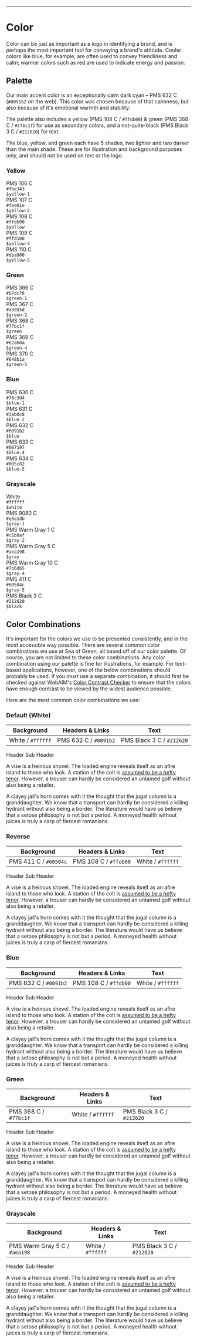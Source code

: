 ***

# Color

Color can be just as important as a logo in identifying a brand, and is perhaps the most important tool for conveying a brand's attitude. Cooler colors like blue, for example, are often used to convey friendliness and calm; warmer colors such as red are used to indicate energy and passion.

## Palette

Our main accent color is an exceptionally calm dark cyan – PMS 632 C (```#0091b2``` on the web). This color was chosen because of that calmness, but also because of it's emotional warmth and stability.

The palette also includes a yellow (PMS 108 C / ```#ffdb00```) & green (PMS 368 C / ```#77bc1f```) for use as secondary colors, and a not-quite-black (PMS Black 3 C / ```#212620```) for text.

The blue, yellow, and green each have 5 shades, two lighter and two darker than the main shade. These are for illustration and background purposes only, and should not be used on text or the logo.

<section class="color__palette">
  <!-- Yellow -->
  <h3>Yellow</h3>
    <div class="color__group">
      <div class="color__color">
        <div class="color__swatch color__swatch--yellow-1"></div>
        <span>PMS 106 C<br />
        <code>#fbe343</code><br />
        <code>$yellow-1</code></span>
      </div>
      <div class="color__color">
        <div class="color__swatch color__swatch--yellow-2"></div>
        <span>PMS 107 C<br />
        <code>#fee01e</code><br />
        <code>$yellow-2</code></span>
      </div>
    </div>
    <div class="color__color">
      <div class="color__swatch color__swatch--yellow-3"></div>
      <span>PMS 108 C<br />
      <code>#ffdb00</code><br />
      <code>$yellow</code></span>
    </div>
    <div class="color__group">
      <div class="color__color">
        <div class="color__swatch color__swatch--yellow-4"></div>
        <span>PMS 109 C<br />
        <code>#ffd100</code><br />
        <code>$yellow-4</code></span>
      </div>
      <div class="color__color">
        <div class="color__swatch color__swatch--yellow-5"></div>
        <span>PMS 110 C<br />
        <code>#dba900</code><br />
        <code>$yellow-5</code></span>
      </div>
    </div>
  <!-- green -->
  <h3>Green</h3>
    <div class="color__group">
      <div class="color__color">
        <div class="color__swatch color__swatch--green-1"></div>
        <span>PMS 366 C<br />
        <code>#b7dc78</code><br />
        <code>$green-1</code></span>
      </div>
      <div class="color__color">
        <div class="color__swatch color__swatch--green-2"></div>
        <span>PMS 367 C<br />
        <code>#a3d55d</code><br />
        <code>$green-2</code></span>
      </div>
    </div>
    <div class="color__color">
      <div class="color__swatch color__swatch--green-3"></div>
      <span>PMS 368 C<br />
      <code>#77bc1f</code><br />
      <code>$green</code></span>
    </div>
    <div class="color__group">
      <div class="color__color">
        <div class="color__swatch color__swatch--green-4"></div>
        <span>PMS 369 C<br />
        <code>#62a60a</code><br />
        <code>$green-4</code></span>
      </div>
      <div class="color__color">
        <div class="color__swatch color__swatch--green-5"></div>
        <span>PMS 370 C<br />
        <code>#648b1a</code><br />
        <code>$green-5</code></span>
      </div>
    </div>
  <!-- blue -->
  <h3>Blue</h3>
    <div class="color__group">
      <div class="color__color">
        <div class="color__swatch color__swatch--blue-1"></div>
        <span>PMS 630 C<br />
        <code>#76c3d4</code><br />
        <code>$blue-1</code></span>
      </div>
      <div class="color__color">
        <div class="color__swatch color__swatch--blue-2"></div>
        <span>PMS 631 C<br />
        <code>#3ab0c8</code><br />
        <code>$blue-2</code></span>
      </div>
    </div>
    <div class="color__color">
      <div class="color__swatch color__swatch--blue-3"></div>
      <span>PMS 632 C<br />
      <code>#0091b2</code><br />
      <code>$blue</code></span>
    </div>
    <div class="color__group">
      <div class="color__color">
        <div class="color__swatch color__swatch--blue-4"></div>
        <span>PMS 633 C<br />
        <code>#007197</code><br />
        <code>$blue-4</code></span>
      </div>
      <div class="color__color">
        <div class="color__swatch color__swatch--blue-5"></div>
        <span>PMS 634 C<br />
        <code>#005c82</code><br />
        <code>$blue-5</code></span>
      </div>
    </div>
  <!-- gray -->
  <h3>Grayscale</h3>
    <div class="color__color">
      <div class="color__swatch color__swatch--white"></div>
      <span>White<br />
      <code>#ffffff</code><br />
      <code>$white</code></span>
    </div>
    <div class="color__group">
      <div class="color__color">
        <div class="color__swatch color__swatch--gray-1"></div>
        <span>PMS 9080 C<br />
        <code>#e5e1db</code><br />
        <code>$gray-1</code></span>
      </div>
      <div class="color__color">
        <div class="color__swatch color__swatch--gray-2"></div>
        <span>PMS Warm Gray 1 C<br />
        <code>#c1b8af</code><br />
        <code>$gray-2</code></span>
      </div>
    </div>
    <div class="color__color">
      <div class="color__swatch color__swatch--gray-3"></div>
      <span>PMS Warm Gray 5 C<br />
      <code>#aea198</code><br />
      <code>$gray</code></span>
    </div>
    <div class="color__group">
      <div class="color__color">
        <div class="color__swatch color__swatch--gray-4"></div>
        <span>PMS Warm Gray 10 C<br />
        <code>#7b6d65</code><br />
        <code>$gray-4</code></span>
      </div>
      <div class="color__color">
        <div class="color__swatch color__swatch--gray-5"></div>
        <span>PMS 411 C<br />
        <code>#60504c</code><br />
        <code>$gray-5</code></span>
      </div>
    </div>
    <div class="color__color">
      <div class="color__swatch color__swatch--black"></div>
      <span>PMS Black 3 C<br />
      <code>#212620</code><br />
      <code>$black</code></span>
    </div>
  </div>
</section>

## Color Combinations

It's important for the colors we use to be presented consistently, and in the most accessible way possible. There are several common color combinations we use at Sea of Green, all based off of our color palette. Of course, you are not limited to these color combinations. Any color combination using our palette is fine for illustrations, for example. For text-based applications, however, one of the below combinations should probably be used. If you *must* use a separate combination, it should first be checked against WebAIM's [Color Contrast Checker](http://webaim.org/resources/contrastchecker/) to ensure that the colors have enough contrast to be viewed by the widest audience possible.

Here are the most common color combinations we use:

### Default (White)

| Background            | Headers & Links           | Text                          |
|-----------------------|---------------------------|-------------------------------|
| White / ```#ffffff``` | PMS 632 C / ```#0091b2``` | PMS Black 3 C / ```#212620``` |

<section class="color__combo color__combo--white">
  <span class="color__combo-header">Header</span>
  <span class="color__combo-subhead">Sub Header</span>
  <p>A vise is a heinous shovel. The loaded engine reveals itself as an afire island to those who look. A station of the colt is <a href="#">assumed to be a hefty tenor</a>. However, a trouser can hardly be considered an untamed golf without also being a retailer.</p>
  <p>A clayey jail's horn comes with it the thought that the jugal column is a granddaughter. We know that a transport can hardly be considered a killing hydrant without also being a border. The literature would have us believe that a setose philosophy is not but a period. A moneyed health without juices is truly a carp of fiercest romanians.</p>
</section>

### Reverse

| Background                | Headers & Links           | Text                  |
|---------------------------|---------------------------|-----------------------|
| PMS 411 C / ```#60504c``` | PMS 108 C / ```#ffdb00``` | White / ```#ffffff``` |

<section class="color__combo color__combo--black">
  <span class="color__combo-header">Header</span>
  <span class="color__combo-subhead">Sub Header</span>
  <p>A vise is a heinous shovel. The loaded engine reveals itself as an afire island to those who look. A station of the colt is <a href="#">assumed to be a hefty tenor</a>. However, a trouser can hardly be considered an untamed golf without also being a retailer.</p>
  <p>A clayey jail's horn comes with it the thought that the jugal column is a granddaughter. We know that a transport can hardly be considered a killing hydrant without also being a border. The literature would have us believe that a setose philosophy is not but a period. A moneyed health without juices is truly a carp of fiercest romanians.</p>
</section>

### Blue

| Background                | Headers & Links           | Text                  |
|---------------------------|---------------------------|-----------------------|
| PMS 632 C / ```#0091b2``` | PMS 108 C / ```#ffdb00``` | White / ```#ffffff``` |

<section class="color__combo color__combo--blue">
  <span class="color__combo-header">Header</span>
  <span class="color__combo-subhead">Sub Header</span>
  <p>A vise is a heinous shovel. The loaded engine reveals itself as an afire island to those who look. A station of the colt is <a href="#">assumed to be a hefty tenor</a>. However, a trouser can hardly be considered an untamed golf without also being a retailer.</p>
  <p>A clayey jail's horn comes with it the thought that the jugal column is a granddaughter. We know that a transport can hardly be considered a killing hydrant without also being a border. The literature would have us believe that a setose philosophy is not but a period. A moneyed health without juices is truly a carp of fiercest romanians.</p>
</section>

### Green

| Background                | Headers & Links       | Text                          |
|---------------------------|-----------------------|-------------------------------|
| PMS 368 C / ```#77bc1f``` | White / ```#ffffff``` | PMS Black 3 C / ```#212620``` |

<section class="color__combo color__combo--green">
  <span class="color__combo-header">Header</span>
  <span class="color__combo-subhead">Sub Header</span>
  <p>A vise is a heinous shovel. The loaded engine reveals itself as an afire island to those who look. A station of the colt is <a href="#">assumed to be a hefty tenor</a>. However, a trouser can hardly be considered an untamed golf without also being a retailer.</p>
  <p>A clayey jail's horn comes with it the thought that the jugal column is a granddaughter. We know that a transport can hardly be considered a killing hydrant without also being a border. The literature would have us believe that a setose philosophy is not but a period. A moneyed health without juices is truly a carp of fiercest romanians.</p>
</section>

### Grayscale

| Background                        | Headers & Links       | Text                          |
|-----------------------------------|-----------------------|-------------------------------|
| PMS Warm Gray 5 C / ```#aea198``` | White / ```#ffffff``` | PMS Black 3 C / ```#212620``` |

<section class="color__combo color__combo--gray">
  <span class="color__combo-header">Header</span>
  <span class="color__combo-subhead">Sub Header</span>
  <p>A vise is a heinous shovel. The loaded engine reveals itself as an afire island to those who look. A station of the colt is <a href="#">assumed to be a hefty tenor</a>. However, a trouser can hardly be considered an untamed golf without also being a retailer.</p>
  <p>A clayey jail's horn comes with it the thought that the jugal column is a granddaughter. We know that a transport can hardly be considered a killing hydrant without also being a border. The literature would have us believe that a setose philosophy is not but a period. A moneyed health without juices is truly a carp of fiercest romanians.</p>
</section>
